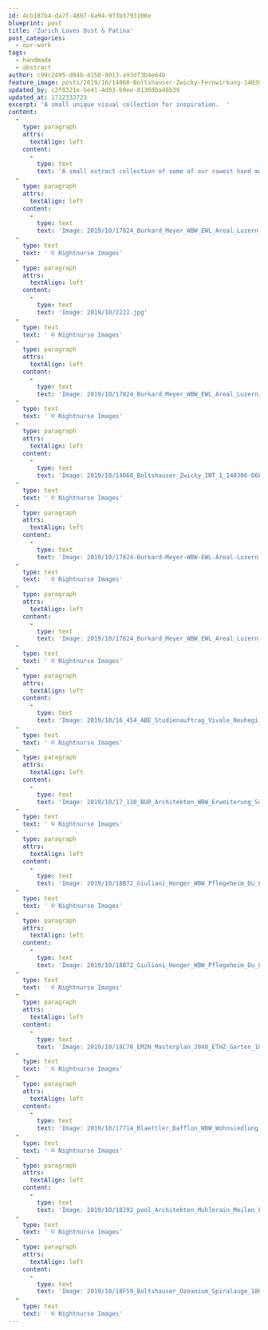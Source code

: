 ```yaml
---
id: 4cb187b4-da7f-4867-ba94-973b5793106e
blueprint: post
title: 'Zurich Loves Dust & Patina'
post_categories:
  - our-work
tags:
  - handmade
  - abstract
author: c99c2495-d84b-4158-8013-a93df3b4e64b
feature_image: posts/2019/10/14060-Boltshauser-Zwicky-Fernwirkung-140306-2.jpg
updated_by: c2f8321e-be41-4d83-b9ee-8136dba46b39
updated_at: 1712332723
excerpt: 'A small unique visual collection for inspiration.  '
content:
  -
    type: paragraph
    attrs:
      textAlign: left
    content:
      -
        type: text
        text: 'A small extract collection of some of our rawest hand made images kissed by the reincarnation of the romantic period we call "Zurich loves dust & patina"... it`s what swiss architects love, well most of our clients at least.  And yes, your eyes are quite sharp :'
  -
    type: paragraph
    attrs:
      textAlign: left
    content:
      -
        type: text
        text: 'Image: 2019/10/17824_Burkard_Meyer_WBW_EWL_Areal_Luzern_EXT1_171121B-3a50f3479bf6-1.jpg'
  -
    type: text
    text: ' © Nightnurse Images'
  -
    type: paragraph
    attrs:
      textAlign: left
    content:
      -
        type: text
        text: 'Image: 2019/10/2222.jpg'
  -
    type: text
    text: ' © Nightnurse Images'
  -
    type: paragraph
    attrs:
      textAlign: left
    content:
      -
        type: text
        text: 'Image: 2019/10/17824_Burkard_Meyer_WBW_EWL_Areal_Luzern_EXT2_171121B-5c854e3fb84b-1.jpg'
  -
    type: text
    text: ' © Nightnurse Images'
  -
    type: paragraph
    attrs:
      textAlign: left
    content:
      -
        type: text
        text: 'Image: 2019/10/14060_Boltshauser_Zwicky_INT_1_140306-06bd34fced8e-4.jpg'
  -
    type: text
    text: ' © Nightnurse Images'
  -
    type: paragraph
    attrs:
      textAlign: left
    content:
      -
        type: text
        text: 'Image: 2019/10/17824-Burkard-Meyer-WBW-EWL-Areal-Luzern-EXT3-171121-1024x455.jpg'
  -
    type: text
    text: ' © Nightnurse Images'
  -
    type: paragraph
    attrs:
      textAlign: left
    content:
      -
        type: text
        text: 'Image: 2019/10/17824_Burkard_Meyer_WBW_EWL_Areal_Luzern_EXT4_171121B-efc56f2d7800-2.jpg'
  -
    type: text
    text: ' © Nightnurse Images'
  -
    type: paragraph
    attrs:
      textAlign: left
    content:
      -
        type: text
        text: 'Image: 2019/10/16_454_ABE_Studienauftrag_Vivale_Neuhegi_Winterthur_EXT_161110-57d2e6daa531-2.jpg'
  -
    type: text
    text: ' © Nightnurse Images'
  -
    type: paragraph
    attrs:
      textAlign: left
    content:
      -
        type: text
        text: 'Image: 2019/10/17_110_BUR_Architekten_WBW_Erweiterung_Schulhaus_Stagebuck_Dubendorf_FASSADE_170119-b80006bd9696-3.jpg'
  -
    type: text
    text: ' © Nightnurse Images'
  -
    type: paragraph
    attrs:
      textAlign: left
    content:
      -
        type: text
        text: 'Image: 2019/10/18B72_Giuliani_Honger_WBW_Pflegeheim_Du_Lac_St_Moritz_EXT_overlay_180328c-ea725979098d-2.jpg'
  -
    type: text
    text: ' © Nightnurse Images'
  -
    type: paragraph
    attrs:
      textAlign: left
    content:
      -
        type: text
        text: 'Image: 2019/10/18B72_Giuliani_Honger_WBW_Pflegeheim_Du_Lac_St_Moritz_INT_2_overlay_180328c-5ddeba6b8ce4-1.jpg'
  -
    type: text
    text: ' © Nightnurse Images'
  -
    type: paragraph
    attrs:
      textAlign: left
    content:
      -
        type: text
        text: 'Image: 2019/10/18C70_EM2N_Masterplan_2040_ETHZ_Garten_180528-a9234f847db3-3.jpg'
  -
    type: text
    text: ' © Nightnurse Images'
  -
    type: paragraph
    attrs:
      textAlign: left
    content:
      -
        type: text
        text: 'Image: 2019/10/17714_Blaettler_Dafflon_WBW_Wohnsiedlung_Hardau_LIVINGROOM_171205b-d767e291b29b-2.jpg'
  -
    type: text
    text: ' © Nightnurse Images'
  -
    type: paragraph
    attrs:
      textAlign: left
    content:
      -
        type: text
        text: 'Image: 2019/10/18J92_pool_Architekten_Muhlerain_Meilen_Living_190226-4fec64bb271d-2.jpg'
  -
    type: text
    text: ' © Nightnurse Images'
  -
    type: paragraph
    attrs:
      textAlign: left
    content:
      -
        type: text
        text: 'Image: 2019/10/18F59_Boltshauser_Ozeanium_Spiralauge_180807c-d8b2ae4fecff-2.jpg'
  -
    type: text
    text: ' © Nightnurse Images'
---
```

